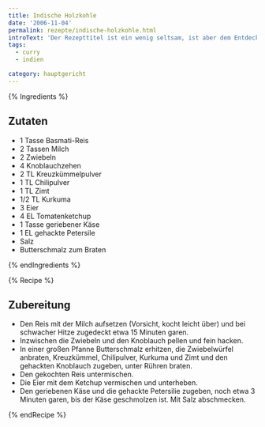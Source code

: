 ```yaml
---
title: Indische Holzkohle
date: '2006-11-04'
permalink: rezepte/indische-holzkohle.html
introText: 'Der Rezepttitel ist ein wenig seltsam, ist aber dem Entdeckungszusammenhang geschuldet: Jürgen v.d. Lippe hatte dieses Gericht in der Anfangszeit von Bioleks Alfredissimo gekocht. Als es ihm fast anbrannte, nannte er es "indische Holzkohle". Für mich und meine Frau bedeutete es die Entdeckung des Kreuizkümmels und der Weg in die indische und indonesische Küche.'
tags:
  - curry
  - indien

category: hauptgericht
---
```


{% Ingredients %}

## Zutaten

- 1 Tasse Basmati-Reis
- 2 Tassen Milch
- 2 Zwiebeln
- 4 Knoblauchzehen
- 2 TL Kreuzkümmelpulver
- 1 TL Chilipulver
- 1 TL Zimt
- 1/2 TL Kurkuma
- 3 Eier
- 4 EL Tomatenketchup
- 1 Tasse geriebener Käse
- 1 EL gehackte Petersile
- Salz
- Butterschmalz zum Braten

{% endIngredients %}

{% Recipe %}

## Zubereitung

- Den Reis mit der Milch aufsetzen (Vorsicht, kocht leicht über) und bei schwacher Hitze zugedeckt etwa 15 Minuten garen.
- Inzwischen die Zwiebeln und den Knoblauch pellen und fein hacken.
- In einer großen Pfanne Butterschmalz erhitzen, die Zwiebelwürfel anbraten, Kreuzkümmel, Chilipulver, Kurkuma und Zimt und den gehackten Knoblauch zugeben, unter Rühren braten.
- Den gekochten Reis untermischen.
- Die Eier mit dem Ketchup vermischen und unterheben.
- Den geriebenen Käse und die gehackte Petersilie zugeben, noch etwa 3 Minuten garen, bis der Käse geschmolzen ist. Mit Salz abschmecken.

{% endRecipe %}
